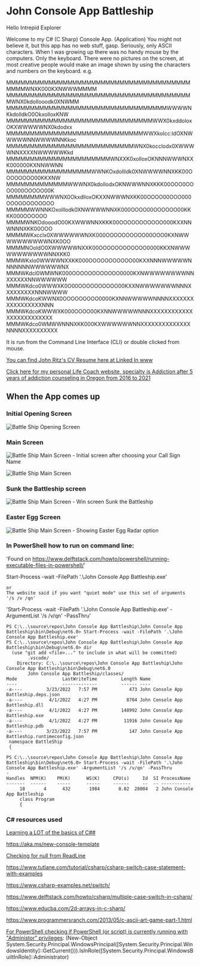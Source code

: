 ﻿# John Console App Battleship

Hello Intrepid Explorer

Welcome to my C# (C Sharp) Console App. (Application)  You might not believe it, but this app has no web stuff, gasp.  Seriously, only ASCII characters. 
When I was growing up there was no handy mouse by the computers.  Only the keyboard.
There were no pictures on the screen, at most creative people would make an image
shown by using the characters and numbers on the keyboard.  e.g.
    
MMMMMMMMMMMMMMMMMMMMMMMMMMMMMMMMMMMMMMMMMMMWNXK000KXNWWWMMMM
MMMMMMMMMMMMMMMMMMMMMMMMMMMMMMMMMMMMMMMMWNX0kdollooodk0XNWMM
MMMMMMMMMMMMMMMMMMMMMMMMMMMMMMMMMMWWWWNKkdolldkO0OkxolloxKNW
MMMMMMMMMMMMMMMMMMMMMMMMMMMMMMMWWX0kxddoloxOKXWWWWWNX0kdodxx
MMMMMMMMMMMMMMMMMMMMMMMMMMMMMWWXkolcc:ldOXNWWWWWNNWWWWNNKkoc
MMMMMMMMMMMMMMMMMMMMMMMMMMMWNX0kocclodx0XWWWWNNXXXXNWWWWWKkd
MMMMMMMMMMMMMMMMMMMMMMWNXXK0xolloxOKNNNWWWNXXK000000KXNNWWNN
MMMMMMMMMMMMMMMMMMWWNKOxdollldk0XNWWWWNNXKK00OOOOOOOO00KKXNW
MMMMMMMMMMMMMWWWNX0kdollodxOKNWWWNNXKKK00OOO0OOOO000OOOOO00K
MMMMMMMMWWWNX0OkxdlloxOKXXNWWWNXKK00OOOO00OOO000OOOOOOOOOOOO
MMMMMWWNNKOxolllodk0XNWWWWNNXK000OOOO00OOOOOO00KKKK000OOOOOO
MMMMWNKOdooodO00KXWWWNNXKKK00OOOOOOOOOOO000KXXNNWNNNXKK00OOO
MMMMWKxcclx0XWWWWWWNXK000OOOOOOOOOO00OOO0KXNWWWWWWWWWWNXK0OO
MMMMNOoldO0XWWWWWNXXK00OOOOOOOOOOOO0000KKXNWWWWWWWWWWWNNXKK0
MMMWKxlo0WWWWNXXKK000OOOOOOOOOOO00KXXNNNWWWWWNNNNNNNWWWWWWNX
MMMWKdcl0WMWNK000OOOOOOOOOOOO0000KXNWWWWWWWWNNXXXXXXNNWWWWWW
MMMWKdco0WWWXK0O00OOOOOOOOOO00KXXNWWWWWWWNNNXXXXXXXXXNNNWWWW
MMMWKdcoKWWNX0OOOOOOOOO0000KXNNWWWWWNNNNXXXXXXXXXXXXXXXXXNNN
MMMWKdcoKWWWXK000OOOO00KXNNWWWWWNNNXXXXXXXXXXXXXXXXXXXXXXXXX
MMMWKdco0WMWWNNNXKK000KXWWWWWWNNXXXXXXXXXXXXXXNNNNXXXXXXXXXX

It is run from the Command Line Interface (CLI) or double clicked from mouse.

[You can find John Ritz's CV Resume here at Linked In www](https://www.linkedin.com/in/johntritz/)

[Click here for my personal Life Coach website, specialty is Addiction after 5 years of addiction counseling in Oregon from 2016 to 2021](https://www.soberjourneycopilot.com/)

## When the App comes up

### Initial Opening Screen

![Battle Ship Opening Screen](https://user-images.githubusercontent.com/94155021/164325773-49e6cd19-3373-41ed-bd93-aecf6959837c.png)

### Main Screen

![Battle Ship Main Screen - Initial screen after choosing your Call Sign Name](https://user-images.githubusercontent.com/94155021/164325679-63dd1a7c-4aba-446b-ac40-22592d972ace.png)

![Battle Ship Main Screen](https://user-images.githubusercontent.com/94155021/164325193-0dfa8440-0260-4291-ae65-5c1f0db23ea3.png)

### Sunk the Battleship screen

![Battle Ship Main Screen - Win screen Sunk the Battleship](https://user-images.githubusercontent.com/94155021/164325601-fe3aa19d-86fd-4ebf-bfe2-f343eb679e77.png)

### Easter Egg Screen

![Battle Ship Main Screen - Showing Easter Egg Radar option](https://user-images.githubusercontent.com/94155021/164325524-b5a073c0-bdb7-4d85-a428-40a05227a344.png)

### In PowerShell how to run on command line:

'Found on https://www.delftstack.com/howto/powershell/running-executable-files-in-powershell/'

Start-Process -wait -FilePath '.\John Console App Battleship.exe'
~~~
or
The website said if you want "quiet mode" use this set of arguments '/s /v /qn'
~~~
'Start-Process -wait -FilePath '.\John Console App Battleship.exe' -ArgumentList '/s /v/qn' -PassThru'


~~~
PS C:\..\source\repos\John Console App Battleship\John Console App Battleship\bin\Debug\net6.0> Start-Process -wait -FilePath '.\John Console App Battleship.exe'
PS C:\..\source\repos\John Console App Battleship\John Console App Battleship\bin\Debug\net6.0> dir
  (use "git add <file>..." to include in what will be committed)
        .vscode/
    Directory: C:\..\source\repos\John Console App Battleship\John Console App Battleship\bin\Debug\net6.0
        John Console App Battleship/classes/
Mode                 LastWriteTime         Length Name
----                 -------------         ------ ----
-a----         3/23/2022   7:57 PM            473 John Console App Battleship.deps.json
-a----          4/1/2022   4:27 PM           8704 John Console App Battleship.dll
-a----          4/1/2022   4:27 PM         148992 John Console App Battleship.exe
-a----          4/1/2022   4:27 PM          11916 John Console App Battleship.pdb
-a----         3/23/2022   7:57 PM            147 John Console App Battleship.runtimeconfig.json
 ﻿namespace BattleShip
 {

PS C:\..\source\repos\John Console App Battleship\John Console App Battleship\bin\Debug\net6.0> Start-Process -wait -FilePath '.\John Console App Battleship.exe' -ArgumentList '/s /v/qn' -PassThru
-
Handles  NPM(K)    PM(K)      WS(K)     CPU(s)     Id  SI ProcessName
-------  ------    -----      -----     ------     --  -- -----------
     18       4      432       1984       0.02  28004   2 John Console App Battleship
     class Program
     {
~~~

### C# resources used

[Learning a LOT of the basics of C##](https://www.codecademy.com/courses/learn-c-sharp/lessons/csharp-inheritance/exercises/intro-inheritance)

https://aka.ms/new-console-template

[Checking for null from ReadLine](https://stackoverflow.com/questions/70291276/converting-null-literal-for-console-readline-for-string-input)

https://www.tutlane.com/tutorial/csharp/csharp-switch-case-statement-with-examples

https://www.csharp-examples.net/switch/

https://www.delftstack.com/howto/csharp/multiple-case-switch-in-csharp/

https://www.educba.com/2d-arrays-in-c-sharp/

https://www.programmersranch.com/2013/05/c-ascii-art-game-part-1.html

[For PowerShell checking if PowerShell (or script) is currently running with "Administor" privileges](https://serverfault.com/questions/95431/in-a-powershell-script-how-can-i-check-if-im-running-with-administrator-privil):
(New-Object System.Security.Principal.WindowsPrincipal([System.Security.Principal.WindowsIdentity]::GetCurrent())).IsInRole([System.Security.Principal.WindowsBuiltInRole]::Administrator)
